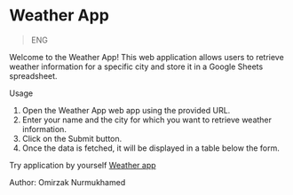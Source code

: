 # Weather App
> ENG

Welcome to the Weather App! This web application allows users to retrieve weather information for a specific city and store it in a Google Sheets spreadsheet.

Usage
1. Open the Weather App web app using the provided URL.
2. Enter your name and the city for which you want to retrieve weather information.
3. Click on the Submit button.
4. Once the data is fetched, it will be displayed in a table below the form.

Try application by yourself [Weather app]([https://pages.github.com/](https://script.google.com/macros/s/AKfycbzgY3jP7lpxjFUGeQOucyp4ysvbMZ2LXJRz3WXi6JbmigUgsx5sHrg32_Oj496TSLUvhg/exec))

Author: Omirzak Nurmukhamed
